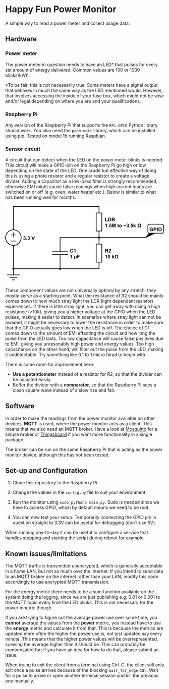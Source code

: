 # Happy Fun Power Monitor
A simple way to read a power meter and collect usage data.

## Hardware

### Power meter
The power meter in question needs to have an LED* that pulses for every set amount of energy delivered. Common values are 100 or 1000 blinks/kWh.

*To be fair, this is not necessarily true. Some meters have a signal output that behaves in much the same way as the LED mentioned would. However, that involves accessing the inside of your fuse box, which might not be wise and/or legal depending on where you are and your qualifications.

### Raspberry Pi
Any version of the Raspberry Pi that supports the `RPi.GPIO` Python library should work. You also need the `paho-mqtt` library, which can be installed using pip. Tested on model 1b running Raspbian.  

### Sensor circuit
A circuit that can detect when the LED on the power meter blinks is needed. This circuit will make a GPIO-pin on the Raspberry Pi go high or low depending on the state of the LED. One crude but effective way of doing this is using a photo resistor and a regular resistor to create a voltage divider. Adding a capacitor as a low-pass filter is strongly recommended, otherwise EMI might cause false readings when high current loads are switched on or off (e.g. oven, water heater etc.). Below is similar to what has been running well for months.

![Circuit Diagram](https://raw.githubusercontent.com/Mupperry/HFPM/master/images/circuit_diagram.png)

These component values are not universally optimal by any stretch, they mostly serve as a starting point.
What the resistance of R2 should be mainly comes down to how much stray light the LDR (light dependant resistor) experiences. If there is little stray light, you can get away with using a high resistance (>10k), giving you a higher voltage at the GPIO when the LED pulses, making it easier to detect. In scenarios where stray light can not be avoided, it might be necessary to lower the resistance in order to make sure that the GPIO actually goes low when the LED is off.
The choice of C1 comes down to the amount of EMI affecting the circuit and how long the pulse from the LED lasts. Too low capacitance will cause false positives due to EMI, giving you unresonably high power and energy values. Too high capacitance on the other hand, will filter out the pulse from the LED, making it undetectable. Try something like 0.1 to 1 micro farad to begin with.

There is some room for improvement here:

- **Use a potentiometer** instead of a resistor for R2, so that the divider can be adjusted easily.
- Buffer the divider with a **comparator**, so that the Raspberry Pi sees a clean square wave instead of a slow rise and fall.

## Software
In order to make the readings from the power monitor available on other devices, **MQTT** is used, where the power monitor acts as a client. This means that we also need an MQTT broker. Have a look at [Mosquitto](https://mosquitto.org/) for a simple broker or [Thingsboard](https://thingsboard.io/) if you want more functionality in a single package.

The broker can be run on the same Raspberry Pi that is acting as the power monitor device, although this has not been tested.

## Set-up and Configuration
1. Clone this repository to the Raspberry Pi.

2. Change the values in the `config.py` file to suit your environment.

3. Run the monitor using `sudo python3 main.py`. Sudo is needed since we have to access GPIO, which by default means we need to be root.

4. You can now test your setup. Temporarily connecting the GPIO pin in question straight to 3.3V can be useful for debugging (don`t use 5V).

When running day-to-day it can be useful to configure a service that handles stopping and starting the script during reboot for example.

## Known issues/limitations
The MQTT traffic is transmitted unencrypted, which is generally acceptable in a home LAN, but not so much over the internet. If you intend to send data to an MQTT broker on the internet rather than your LAN, modify this code accordingly to use encrypted MQTT transmission.

For the energy metric there needs to be a sum function available on the system doing the logging, since we are just publishing e.g. 0.01 or 0.001 to the MQTT topic every time the LED blinks. This is not necessary for the power mnetric though.

If you are trying to figure out the average power use over some time, you **cannot** average the values from the **power** metric, you instead have to use the **energy** metric and calculate it from that. This is because the metrics are updated more often the higher the power use is, not just updated say every minute. This means that the higher power values will be overrepresented, scewing the average higher than it should be. This can probably be compensated for; if you have an idea for how to do that, please submit an issue.

When trying to exit the client from a terminal using Ctrl-C, the client will only exit once a pulse arrives because of the blocking `wait_for_edge` call. Wait for a pulse to arrive or open another terminal session and kill the previous one manually.